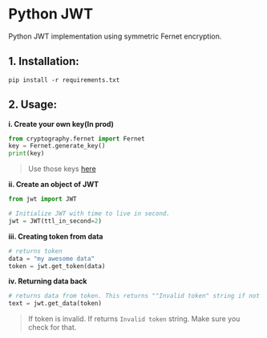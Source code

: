 # Python JWT
Python JWT implementation using symmetric Fernet encryption.

## 1. Installation:
``pip install -r requirements.txt``

## 2. Usage:

**i. Create your own key(In prod)**
```python
from cryptography.fernet import Fernet
key = Fernet.generate_key()
print(key)
```
> Use those keys [here](https://github.com/sbhusal123/jwt-python/blob/642fcf626f824a6199c673a9391a07838fe2a0cd/fernet.py#L11)

**ii. Create an object of JWT**
```python
from jwt import JWT

# Initialize JWT with time to live in second.
jwt = JWT(ttl_in_second=2)
```

**iii. Creating token from data**
```python
# returns token
data = "my awesome data"
token = jwt.get_token(data)
```
**iv. Returning data back**
```python
# returns data from token. This returns ""Invalid token" string if not valid.
text = jwt.get_data(token)
```

> If token is invalid. If returns ``Invalid token`` string. Make sure you check for that.
